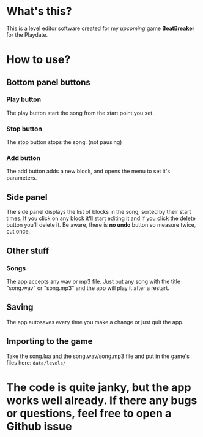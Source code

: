 # What's this?
This is a level editor software created for my *upcoming* game **BeatBreaker** for the Playdate. 

# How to use?
## Bottom panel buttons
### Play button
The play button start the song from the start point you set.
### Stop button
The stop button stops the song. (not pausing)
### Add button
The add button adds a new block, and opens the menu to set it's parameters.
## Side panel
The side panel displays the list of blocks in the song, sorted by their start times. If you click on any block it'll start editing it and if you click the delete button you'll delete it. Be aware, there is **no undo** button so measure twice, cut once.
## Other stuff
### Songs
The app accepts any wav or mp3 file. Just put any song with the title "song.wav" or "song.mp3" and the app will play it after a restart.
## Saving
The app autosaves every time you make a change or just quit the app.
## Importing to the game
Take the song.lua and the song.wav/song.mp3 file and put in the game's files here:
``` data/levels/ ```

# **The code is quite janky, but the app works well already. If there any bugs or questions, feel free to open a Github issue**